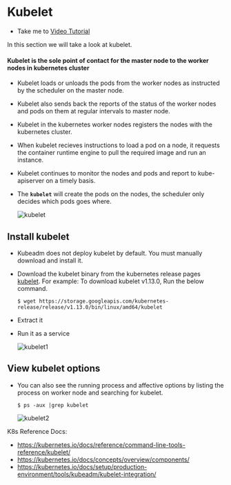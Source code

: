 # Kubelet
  - Take me to [Video Tutorial](https://kodekloud.com/topic/kubelet/)
  
In this section we will take a look at kubelet.

#### Kubelet is the sole point of contact for the master node to the worker nodes in kubernetes cluster
- Kubelet loads or unloads the pods from the worker nodes as instructed by the scheduler on the master node.
- Kubelet also sends back the reports of the status of the worker nodes and pods on them at regular intervals to master node.
- Kubelet in the kubernetes worker nodes registers the nodes with the kubernetes cluster.
- When kubelet recieves instructions to load a pod on a node, it requests the container runtime engine to pull the required image and run an instance.
- Kubelet continues to monitor the nodes and pods and report to kube-apiserver on a timely basis. 
- The **`kubelet`** will create the pods on the nodes, the scheduler only decides which pods goes where.

  ![kubelet](../../images/kubelet.PNG)
  
## Install kubelet
- Kubeadm does not deploy kubelet by default. You must manually download and install it.
- Download the kubelet binary from the kubernetes release pages [kubelet](https://storage.googleapis.com/kubernetes-release/release/v1.13.0/bin/linux/amd64/kubelet). For example: To download kubelet v1.13.0, Run the below command.
  ```
  $ wget https://storage.googleapis.com/kubernetes-release/release/v1.13.0/bin/linux/amd64/kubelet
  ```
- Extract it
- Run it as a service

  ![kubelet1](../../images/kubelet1.PNG)
  
## View kubelet options
- You can also see the running process and affective options by listing the process on worker node and searching for kubelet.
  ``` 
  $ ps -aux |grep kubelet
  ```
  
  ![kubelet2](../../images/kubelet2.PNG)

K8s Reference Docs:
- https://kubernetes.io/docs/reference/command-line-tools-reference/kubelet/
- https://kubernetes.io/docs/concepts/overview/components/
- https://kubernetes.io/docs/setup/production-environment/tools/kubeadm/kubelet-integration/
